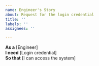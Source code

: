 ```yaml
---
name: Engineer's Story
about: Request for the login credential
title: ''
labels: ''
assignees: ''

---
```


**As a** [Engineer]  
 **I need** [Login credential]  
 **So that** [I can access the system]
